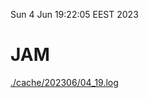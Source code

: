 Sun  4 Jun 19:22:05 EEST 2023
# JAM
<a href='./cache/202306/04_19.log'>./cache/202306/04_19.log</a>
